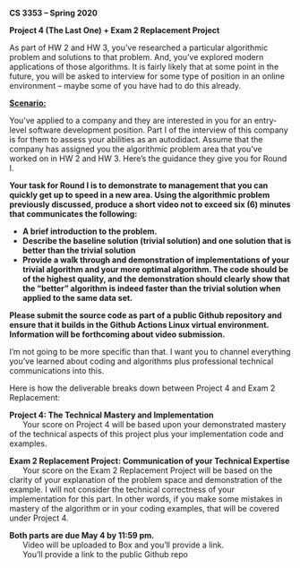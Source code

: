 **CS 3353 – Spring 2020**

**Project 4 (The Last One) + Exam 2 Replacement Project**

As part of HW 2 and HW 3, you’ve researched a particular algorithmic problem and solutions to
that problem. And, you’ve explored modern applications of those algorithms. It is fairly likely
that at some point in the future, you will be asked to interview for some type of position in an
online environment – maybe some of you have had to do this already.

<u>**Scenario:**</u>

You’ve applied to a company and they are interested in you for an entry-level software
development position. Part I of the interview of this company is for them to assess your abilities
as an autodidact. Assume that the company has assigned you the algorithmic problem area that
you’ve worked on in HW 2 and HW 3. Here’s the guidance they give you for Round I.

**Your task for Round I is to demonstrate to management that you can quickly get up to speed
in a new area. Using the algorithmic problem previously discussed, produce a short video
not to exceed six (6) minutes that communicates the following:**
- **A brief introduction to the problem.**
- **Describe the baseline solution (trivial solution) and one solution that is better than
the trivial solution**
- **Provide a walk through and demonstration of implementations of your trivial
algorithm and your more optimal algorithm. The code should be of the highest
quality, and the demonstration should clearly show that the “better” algorithm is
indeed faster than the trivial solution when applied to the same data set.**

**Please submit the source code as part of a public Github repository and ensure that it builds
in the Github Actions Linux virtual environment. Information will be forthcoming about
video submission.**

I’m not going to be more specific than that. I want you to channel everything you’ve learned
about coding and algorithms plus professional technical communications into this.

Here is how the deliverable breaks down between Project 4 and Exam 2 Replacement:

**Project 4: The Technical Mastery and Implementation**  
&nbsp;&nbsp;&nbsp;&nbsp;&nbsp;&nbsp;Your score on Project 4 will be based upon your demonstrated mastery of the technical
aspects of this project plus your implementation code and examples.

**Exam 2 Replacement Project: Communication of your Technical Expertise**  
&nbsp;&nbsp;&nbsp;&nbsp;&nbsp;&nbsp;Your score on the Exam 2 Replacement Project will be based on the clarity of your
explanation of the problem space and demonstration of the example. I will not consider the
technical correctness of your implementation for this part. In other words, if you make some
mistakes in mastery of the algorithm or in your coding examples, that will be covered under
Project 4.

**Both parts are due May 4 by 11:59 pm.**  
&nbsp;&nbsp;&nbsp;&nbsp;&nbsp;&nbsp;Video will be uploaded to Box and you’ll provide a link.  
&nbsp;&nbsp;&nbsp;&nbsp;&nbsp;&nbsp;You’ll provide a link to the public Github repo